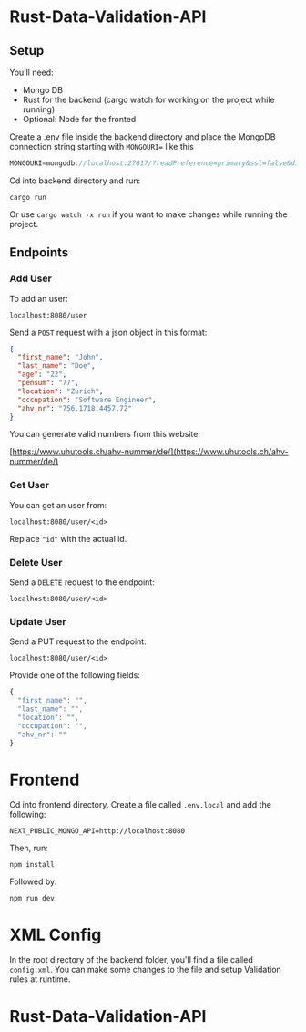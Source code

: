 # Rust-Data-Validation-API

## Setup

You’ll need:

- Mongo DB
- Rust for the backend (cargo watch for working on the project while running)
- Optional: Node for the fronted

Create a .env file inside the backend directory and place the MongoDB connection string starting with `MONGOURI=` like this

```jsx
MONGOURI=mongodb://localhost:27017/?readPreference=primary&ssl=false&directConnection=true
```

Cd into backend directory and run:

`cargo run`

Or use `cargo watch -x run` if you want to make changes while running the project.

## Endpoints

### Add User

To add an user:

`localhost:8080/user`

Send a `POST` request with a json object in this format:

```json
{
  "first_name": "John",
  "last_name": "Doe",
  "age": "22",
  "pensum": "77",
  "location": "Zurich",
  "occupation": "Software Engineer",
  "ahv_nr": "756.1718.4457.72"
}
```

You can generate valid numbers from this website:

[https://www.uhutools.ch/ahv-nummer/de/](https://www.uhutools.ch/ahv-nummer/de/)

### Get User

You can get an user from:

`localhost:8080/user/<id>`

Replace `"id"` with the actual id.

### Delete User

Send a `DELETE` request to the endpoint:

`localhost:8080/user/<id>`

### Update User

Send a PUT request to the endpoint:

`localhost:8080/user/<id>`

Provide one of the following fields:

```jsx
{
  "first_name": "",
  "last_name": "",
  "location": "",
  "occupation": "",
  "ahv_nr": ""
}
```

# Frontend

Cd into frontend directory. Create a file called `.env.local` and add the following:

`NEXT_PUBLIC_MONGO_API=http://localhost:8080`

Then, run:

`npm install`

Followed by:

`npm run dev`

# XML Config

In the root directory of the backend folder, you'll find a file called `config.xml`. You can make some changes to the file and setup Validation rules at runtime.
# Rust-Data-Validation-API
